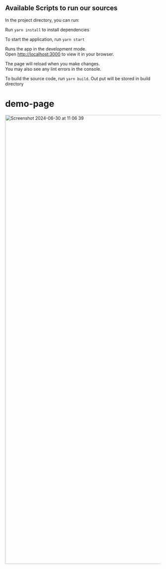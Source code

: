 ## Available Scripts to run our sources

In the project directory, you can run:

Run `yarn install` to install dependencies

To start the application, run `yarn start`

Runs the app in the development mode.\
Open [http://localhost:3000](http://localhost:3000) to view it in your browser.

The page will reload when you make changes.\
You may also see any lint errors in the console.



To build the source code, run `yarn build`. Out put will be stored in build directory

# demo-page

<img width="1452" alt="Screenshot 2024-06-30 at 11 06 39" src="https://github.com/truonggiahuy227/demo-page/assets/56349289/4f16d5a6-42eb-45a8-816b-a433570bf44f">
